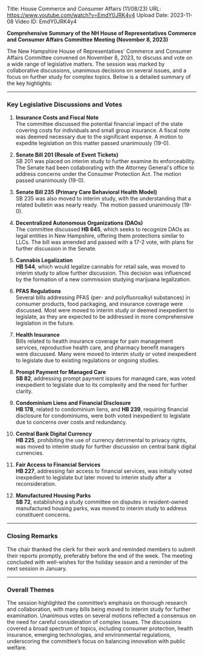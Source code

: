 Title: House Commerce and Consumer Affairs (11/08/23)
URL: https://www.youtube.com/watch?v=EmdY0JRK4y4
Upload Date: 2023-11-08
Video ID: EmdY0JRK4y4

**Comprehensive Summary of the NH House of Representatives Commerce and Consumer Affairs Committee Meeting (November 8, 2023)**

The New Hampshire House of Representatives' Commerce and Consumer Affairs Committee convened on November 8, 2023, to discuss and vote on a wide range of legislative matters. The session was marked by collaborative discussions, unanimous decisions on several issues, and a focus on further study for complex topics. Below is a detailed summary of the key highlights:

---

### **Key Legislative Discussions and Votes**

1. **Insurance Costs and Fiscal Note**  
   The committee discussed the potential financial impact of the state covering costs for individuals and small group insurance. A fiscal note was deemed necessary due to the significant expense. A motion to expedite legislation on this matter passed unanimously (19-0).

2. **Senate Bill 201 (Resale of Event Tickets)**  
   SB 201 was placed on interim study to further examine its enforceability. The Senate had been collaborating with the Attorney General's office to address concerns under the Consumer Protection Act. The motion passed unanimously (19-0).

3. **Senate Bill 235 (Primary Care Behavioral Health Model)**  
   SB 235 was also moved to interim study, with the understanding that a related bulletin was nearly ready. The motion passed unanimously (19-0).

4. **Decentralized Autonomous Organizations (DAOs)**  
   The committee discussed **HB 645**, which seeks to recognize DAOs as legal entities in New Hampshire, offering them protections similar to LLCs. The bill was amended and passed with a 17-2 vote, with plans for further discussion in the Senate.

5. **Cannabis Legalization**  
   **HB 544**, which would legalize cannabis for retail sale, was moved to interim study to allow further discussion. This decision was influenced by the formation of a new commission studying marijuana legalization.

6. **PFAS Regulations**  
   Several bills addressing PFAS (per- and polyfluoroalkyl substances) in consumer products, food packaging, and insurance coverage were discussed. Most were moved to interim study or deemed inexpedient to legislate, as they are expected to be addressed in more comprehensive legislation in the future.

7. **Health Insurance**  
   Bills related to health insurance coverage for pain management services, reproductive health care, and pharmacy benefit managers were discussed. Many were moved to interim study or voted inexpedient to legislate due to existing regulations or ongoing studies.

8. **Prompt Payment for Managed Care**  
   **SB 82**, addressing prompt payment issues for managed care, was voted inexpedient to legislate due to its complexity and the need for further clarity.

9. **Condominium Liens and Financial Disclosure**  
   **HB 178**, related to condominium liens, and **HB 239**, requiring financial disclosure for condominiums, were both voted inexpedient to legislate due to concerns over costs and redundancy.

10. **Central Bank Digital Currency**  
    **HB 225**, prohibiting the use of currency detrimental to privacy rights, was moved to interim study for further discussion on central bank digital currencies.

11. **Fair Access to Financial Services**  
    **HB 227**, addressing fair access to financial services, was initially voted inexpedient to legislate but later moved to interim study after a reconsideration.

12. **Manufactured Housing Parks**  
    **SB 72**, establishing a study committee on disputes in resident-owned manufactured housing parks, was moved to interim study to address constituent concerns.

---

### **Closing Remarks**  
The chair thanked the clerk for their work and reminded members to submit their reports promptly, preferably before the end of the week. The meeting concluded with well-wishes for the holiday season and a reminder of the next session in January.

---

### **Overall Themes**  
The session highlighted the committee’s emphasis on thorough research and collaboration, with many bills being moved to interim study for further examination. Unanimous votes on several motions reflected a consensus on the need for careful consideration of complex issues. The discussions covered a broad spectrum of topics, including consumer protection, health insurance, emerging technologies, and environmental regulations, underscoring the committee’s focus on balancing innovation with public welfare.